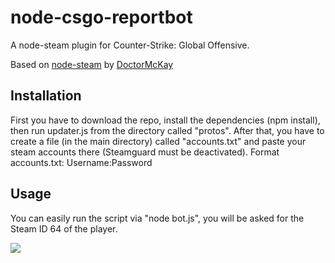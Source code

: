 # node-csgo-reportbot

A node-steam plugin for Counter-Strike: Global Offensive.

Based on [node-steam](https://github.com/DoctorMcKay/node-steam) by [DoctorMcKay](https://github.com/DoctorMcKay)

## Installation

First you have to download the repo, install the dependencies (npm install), then run updater.js from the directory called "protos".
After that, you have to create a file (in the main directory) called "accounts.txt" and paste your steam accounts there (Steamguard must be deactivated).
Format accounts.txt: Username:Password

## Usage

You can easily run the script via "node bot.js", you will be asked for the Steam ID 64 of the player.

![]({{site.baseurl}}/http://i.imgur.com/PPEIPx8.png)

